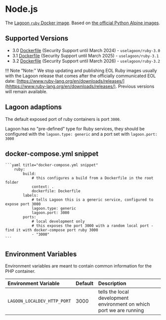 # Node.js

The [Lagoon `ruby` Docker image](https://github.com/uselagoon/lagoon-images/tree/main/images/ruby). Based on [the official Python Alpine images](https://hub.docker.com/_/ruby/).

## Supported Versions

* 3.0 [Dockerfile](https://github.com/uselagoon/lagoon-images/blob/main/images/ruby/3.0.Dockerfile) (Security Support until March 2024) - `uselagoon/ruby-3.0`
* 3.1 [Dockerfile](https://github.com/uselagoon/lagoon-images/blob/main/images/ruby/3.1.Dockerfile) (Security Support until March 2025) - `uselagoon/ruby-3.1`
* 3.2 [Dockerfile](https://github.com/uselagoon/lagoon-images/blob/main/images/ruby/3.2.Dockerfile) (Security Support until March 2026) - `uselagoon/ruby-3.2`

!!! Note "Note:"
    We stop updating and publishing EOL Ruby images usually with the Lagoon release that comes after the officially communicated EOL date: [https://www.ruby-lang.org/en/downloads/releases/](hhttps://www.ruby-lang.org/en/downloads/releases/). Previous versions will remain available.

## Lagoon adaptions

The default exposed port of ruby containers is port `3000`.

Lagoon has no "pre-defined" type for Ruby services, they should be configured with the `lagoon.type: generic` and a port set with `lagoon.port: 3000`

## docker-compose.yml snippet

    ```yaml title="docker-compose.yml snippet"
		ruby:
            build:
                # this configures a build from a Dockerfile in the root folder
                context: .
                dockerfile: Dockerfile
            labels:
				# tells Lagoon this is a generic service, configured to expose port 3000
                lagoon.type: generic
                lagoon.port: 3000
            ports:
				# local development only
                # this exposes the port 3000 with a random local port - find it with docker-compose port ruby 3000
				- "3000"
    ```

## Environment Variables

Environment variables are meant to contain common information for the PHP container.

| Environment Variable | Default | Description |
| :--- | :--- | :--- |
| `LAGOON_LOCALDEV_HTTP_PORT` | 3000 | tells the local development environment on which port we are running |
